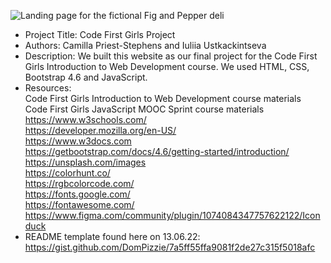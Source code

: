 <img src="img\landing_page\CFG_Landing_Page.png" alt="Landing page for the fictional Fig and Pepper deli" title="CFG Final Project Landing Page"><br>

- Project Title: Code First Girls Project
- Authors: Camilla Priest-Stephens and Iuliia Ustkackintseva
- Description: We built this website as our final project for the Code First Girls Introduction to Web Development course. We used HTML, CSS, Bootstrap 4.6 and JavaScript.
- Resources:<br>
  Code First Girls Introduction to Web Development course materials<br>
  Code First Girls JavaScript MOOC Sprint course materials<br>
  https://www.w3schools.com/<br>
  https://developer.mozilla.org/en-US/<br>
  https://www.w3docs.com<br>
  https://getbootstrap.com/docs/4.6/getting-started/introduction/<br>
  https://unsplash.com/images<br>
  https://colorhunt.co/<br>
  https://rgbcolorcode.com/<br>
  https://fonts.google.com/<br>
  https://fontawesome.com/<br>
  https://www.figma.com/community/plugin/1074084347757622122/Iconduck<br>
- README template found here on 13.06.22: https://gist.github.com/DomPizzie/7a5ff55ffa9081f2de27c315f5018afc
